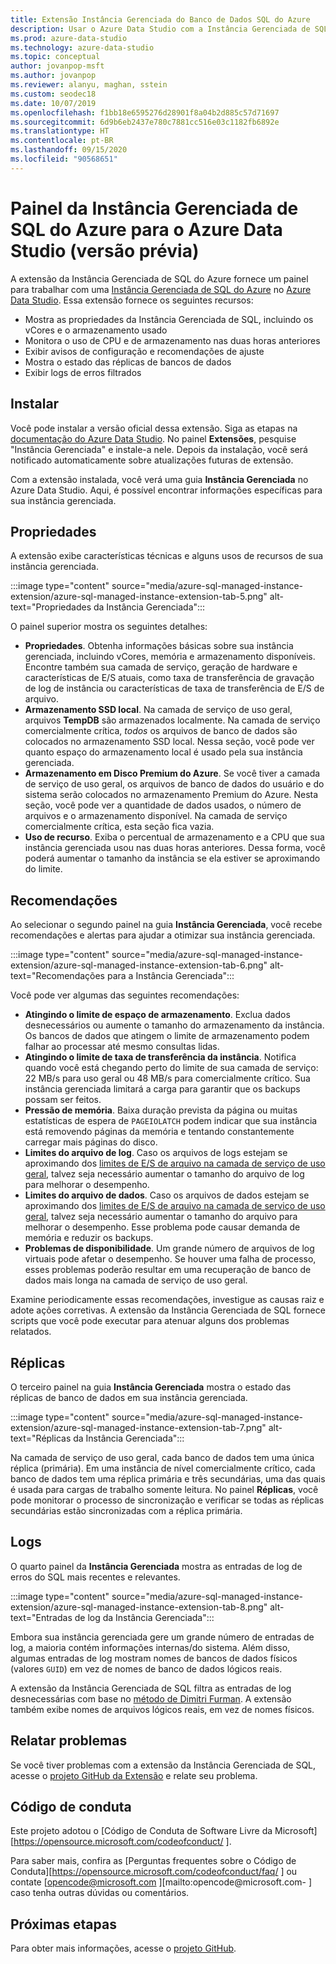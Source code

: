 ```yaml
---
title: Extensão Instância Gerenciada do Banco de Dados SQL do Azure
description: Usar o Azure Data Studio com a Instância Gerenciada de SQL do Azure
ms.prod: azure-data-studio
ms.technology: azure-data-studio
ms.topic: conceptual
author: jovanpop-msft
ms.author: jovanpop
ms.reviewer: alanyu, maghan, sstein
ms.custom: seodec18
ms.date: 10/07/2019
ms.openlocfilehash: f1bb18e6595276d28901f8a04b2d885c57d71697
ms.sourcegitcommit: 6d9b6eb2437e780c7881cc516e03c1182fb6892e
ms.translationtype: HT
ms.contentlocale: pt-BR
ms.lasthandoff: 09/15/2020
ms.locfileid: "90568651"
---
```

# <a name="azure-sql-managed-instance-dashboard-for-azure-data-studio-preview"></a>Painel da Instância Gerenciada de SQL do Azure para o Azure Data Studio (versão prévia)

A extensão da Instância Gerenciada de SQL do Azure fornece um painel para trabalhar com uma [Instância Gerenciada de SQL do Azure](/azure/sql-database/sql-database-managed-instance-index) no [Azure Data Studio](https://github.com/Microsoft/azuredatastudio). Essa extensão fornece os seguintes recursos:

- Mostra as propriedades da Instância Gerenciada de SQL, incluindo os vCores e o armazenamento usado
- Monitora o uso de CPU e de armazenamento nas duas horas anteriores
- Exibir avisos de configuração e recomendações de ajuste
- Mostra o estado das réplicas de bancos de dados
- Exibir logs de erros filtrados

## <a name="install"></a>Instalar

Você pode instalar a versão oficial dessa extensão. Siga as etapas na [documentação do Azure Data Studio](../extensions.md).
No painel **Extensões**, pesquise "Instância Gerenciada" e instale-a nele. Depois da instalação, você será notificado automaticamente sobre atualizações futuras de extensão.

Com a extensão instalada, você verá uma guia **Instância Gerenciada** no Azure Data Studio. Aqui, é possível encontrar informações específicas para sua instância gerenciada.

## <a name="properties"></a>Propriedades

A extensão exibe características técnicas e alguns usos de recursos de sua instância gerenciada.

:::image type="content" source="media/azure-sql-managed-instance-extension/azure-sql-managed-instance-extension-tab-5.png" alt-text="Propriedades da Instância Gerenciada":::

O painel superior mostra os seguintes detalhes:

- **Propriedades**. Obtenha informações básicas sobre sua instância gerenciada, incluindo vCores, memória e armazenamento disponíveis. Encontre também sua camada de serviço, geração de hardware e características de E/S atuais, como taxa de transferência de gravação de log de instância ou características de taxa de transferência de E/S de arquivo.
- **Armazenamento SSD local**. Na camada de serviço de uso geral, arquivos **TempDB** são armazenados localmente. Na camada de serviço comercialmente crítica, _todos_ os arquivos de banco de dados são colocados no armazenamento SSD local. Nessa seção, você pode ver quanto espaço do armazenamento local é usado pela sua instância gerenciada.
- **Armazenamento em Disco Premium do Azure**. Se você tiver a camada de serviço de uso geral, os arquivos de banco de dados do usuário e do sistema serão colocados no armazenamento Premium do Azure. Nesta seção, você pode ver a quantidade de dados usados, o número de arquivos e o armazenamento disponível. Na camada de serviço comercialmente crítica, esta seção fica vazia.
- **Uso de recurso**. Exiba o percentual de armazenamento e a CPU que sua instância gerenciada usou nas duas horas anteriores. Dessa forma, você poderá aumentar o tamanho da instância se ela estiver se aproximando do limite.

## <a name="recommendations"></a>Recomendações

Ao selecionar o segundo painel na guia **Instância Gerenciada**, você recebe recomendações e alertas para ajudar a otimizar sua instância gerenciada.

:::image type="content" source="media/azure-sql-managed-instance-extension/azure-sql-managed-instance-extension-tab-6.png" alt-text="Recomendações para a Instância Gerenciada":::

Você pode ver algumas das seguintes recomendações:

- **Atingindo o limite de espaço de armazenamento**. Exclua dados desnecessários ou aumente o tamanho do armazenamento da instância. Os bancos de dados que atingem o limite de armazenamento podem falhar ao processar até mesmo consultas lidas.
- **Atingindo o limite de taxa de transferência da instância**. Notifica quando você está chegando perto do limite de sua camada de serviço: 22 MB/s para uso geral ou 48 MB/s para comercialmente crítico. Sua instância gerenciada limitará a carga para garantir que os backups possam ser feitos.
- **Pressão de memória**. Baixa duração prevista da página ou muitas estatísticas de espera de `PAGEIOLATCH` podem indicar que sua instância está removendo páginas da memória e tentando constantemente carregar mais páginas do disco.
- **Limites do arquivo de log**. Caso os arquivos de logs estejam se aproximando dos [limites de E/S de arquivo na camada de serviço de uso geral](/azure/sql-database/sql-database-managed-instance-resource-limits#file-io-characteristics-in-general-purpose-tier), talvez seja necessário aumentar o tamanho do arquivo de log para melhorar o desempenho.
- **Limites do arquivo de dados**. Caso os arquivos de dados estejam se aproximando dos [limites de E/S de arquivo na camada de serviço de uso geral](/azure/sql-database/sql-database-managed-instance-resource-limits#file-io-characteristics-in-general-purpose-tier), talvez seja necessário aumentar o tamanho do arquivo para melhorar o desempenho. Esse problema pode causar demanda de memória e reduzir os backups.
- **Problemas de disponibilidade**. Um grande número de arquivos de log virtuais pode afetar o desempenho. Se houver uma falha de processo, esses problemas poderão resultar em uma recuperação de banco de dados mais longa na camada de serviço de uso geral.

Examine periodicamente essas recomendações, investigue as causas raiz e adote ações corretivas. A extensão da Instância Gerenciada de SQL fornece scripts que você pode executar para atenuar alguns dos problemas relatados.

## <a name="replicas"></a>Réplicas

O terceiro painel na guia **Instância Gerenciada** mostra o estado das réplicas de banco de dados em sua instância gerenciada.

:::image type="content" source="media/azure-sql-managed-instance-extension/azure-sql-managed-instance-extension-tab-7.png" alt-text="Réplicas da Instância Gerenciada":::

Na camada de serviço de uso geral, cada banco de dados tem uma única réplica (primária). Em uma instância de nível comercialmente crítico, cada banco de dados tem uma réplica primária e três secundárias, uma das quais é usada para cargas de trabalho somente leitura. No painel **Réplicas**, você pode monitorar o processo de sincronização e verificar se todas as réplicas secundárias estão sincronizadas com a réplica primária.

## <a name="logs"></a>Logs

O quarto painel da **Instância Gerenciada** mostra as entradas de log de erros do SQL mais recentes e relevantes.

:::image type="content" source="media/azure-sql-managed-instance-extension/azure-sql-managed-instance-extension-tab-8.png" alt-text="Entradas de log da Instância Gerenciada":::

Embora sua instância gerenciada gere um grande número de entradas de log, a maioria contém informações internas/do sistema. Além disso, algumas entradas de log mostram nomes de bancos de dados físicos (valores `GUID`) em vez de nomes de banco de dados lógicos reais.

A extensão da Instância Gerenciada de SQL filtra as entradas de log desnecessárias com base no [método de Dimitri Furman](https://techcommunity.microsoft.com/t5/DataCAT/Azure-SQL-DB-Managed-Instance-sp-readmierrorlog/ba-p/305506). A extensão também exibe nomes de arquivos lógicos reais, em vez de nomes físicos.

## <a name="reporting-problems"></a>Relatar problemas

Se você tiver problemas com a extensão da Instância Gerenciada de SQL, acesse o [projeto GitHub da Extensão](https://github.com/JocaPC/AzureDataStudio-Managed-Instance/issues) e relate seu problema.

## <a name="code-of-conduct"></a>Código de conduta

Este projeto adotou o [Código de Conduta de Software Livre da Microsoft][https://opensource.microsoft.com/codeofconduct/ ].

Para saber mais, confira as [Perguntas frequentes sobre o Código de Conduta][https://opensource.microsoft.com/codeofconduct/faq/ ] ou contate [opencode@microsoft.com ][mailto:opencode@microsoft.com- ] caso tenha outras dúvidas ou comentários.

## <a name="next-steps"></a>Próximas etapas

Para obter mais informações, acesse o [projeto GitHub](https://github.com/JocaPC/AzureDataStudio-Managed-Instance/).